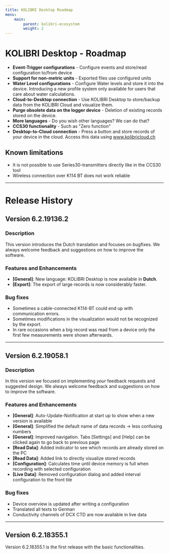 ```yaml
---
title: KOLIBRI Desktop Roadmap
menu:
    main:
        parent: kolibri-ecosystem
        weight: 2
---
```


# KOLIBRI Desktop - Roadmap

- **Event-Trigger configurations** - Configure events and store/read configuration to/from device
- **Support for non-metric units** - Exported files use configured units
- **Water Level configurations** - Configure Water levels and store it into the device. Introducing a new profile system only available for users that care about water calculations.
- **Cloud-to-Desktop connection** - Use KOLIBRI Desktop to store/backup data from the KOLIBRI Cloud and visualize them.
- **Purge obsolete data on the logger device** - Deletion of existing records stored on the device.
- **More languages** - Do you wish other languages? We can do that?
- **CCS30 functionality** - Such as "Zero function"
- **Desktop-to-Cloud connection** - Press a button and store records of your device in the cloud. Access this data using www.kolibricloud.ch

## Known limitations

- It is not possible to use Series30-transmitters directly like in the CCS30 tool
- Wireless connection over K114 BT does not work reliable


-----

# Release History

## Version 6.2.19136.2

### Description

This version introduces the Dutch translation and focuses on bugfixes. We always welcome feedback and suggestions on how to improve the software.

### Features and Enhancements

- **[General]**: New language: KOLIBRI Desktop is now available in **Dutch**. 
- **[Export]**: The export of large records is now considerably faster.

### Bug fixes

- Sometimes a cable-connected K114-BT could end up with communication errors.
- Sometimes modifications in the visualization would not be recognized by the export.
- In rare occasions when a big record was read from a device only the first few measurements were shown afterwards.

-----

## Version 6.2.19058.1

### Description

In this version we focused on implementing *your* feedback requests and suggested design. We always welcome feedback and suggestions on how to improve the software.

### Features and Enhancements

- **[General]**: Auto-Update-Notification at start up to show when a new version is available  
- **[General]**: Simplified the default name of data records -> less confusing numbers  
- **[General]**: Improved navigation. Tabs [Settings] and [Help] can be clicked again to go back to previous page
- **[Read Data]**: Added indicator to see which records are already stored on the PC
- **[Read Data]**: Added link to directly visualize stored records
- **[Configuration]**: Calculates time until device memory is full when recording with selected configuration
- **[Live Data]**: Removed configuration dialog and added interval configuration to the front tile

### Bug fixes

- Device overview is updated after writing a configuration
- Translated all texts to German
- Conductivity channels of DCX CTD are now available in live data

-----
## Version 6.2.18355.1

Version 6.2.18355.1 is the first release with the basic functionalities.
